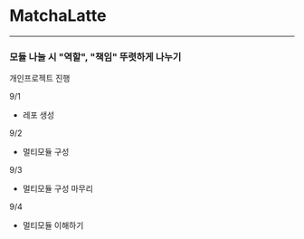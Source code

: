 # MatchaLatte

---

### 모듈 나눌 시 "역할", "책임" 뚜렷하게 나누기


개인프로젝트 진행

9/1
* 레포 생성

9/2
* 멀티모듈 구성

9/3 
* 멀티모듈 구성 마무리

9/4
* 멀티모듈 이해하기
